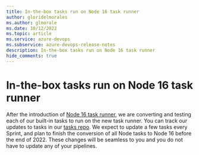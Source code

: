 ```yaml
---
title: In-the-box tasks run on Node 16 task runner
author: gloridelmorales
ms.author: glmorale
ms.date: 10/12/2022
ms.topic: article
ms.service: azure-devops
ms.subservice: azure-devops-release-notes
description: In-the-box tasks run on Node 16 task runner
hide_comments: true
---
```


# In-the-box tasks run on Node 16 task runner

After the introduction of [Node 16 task runner](../release-notes/2022/sprint-210-update#node-16-task-runner-in-pipeline-agent), we are converting and testing each of our built-in tasks to run on the new task runner. You can track our updates to tasks in our [tasks repo](https://github.com/microsoft/azure-pipelines-tasks/pulls). We expect to update a few tasks every Sprint, and plan to finish the conversion of all Node tasks to Node 16 before the end of 2022. These changes will be seamless to you and you do not have to update any of your pipelines.
